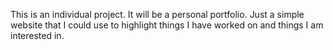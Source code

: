 This is an individual project. It will be a personal portfolio. Just a simple website that I could use to highlight things I have worked on and things I am interested in. 
